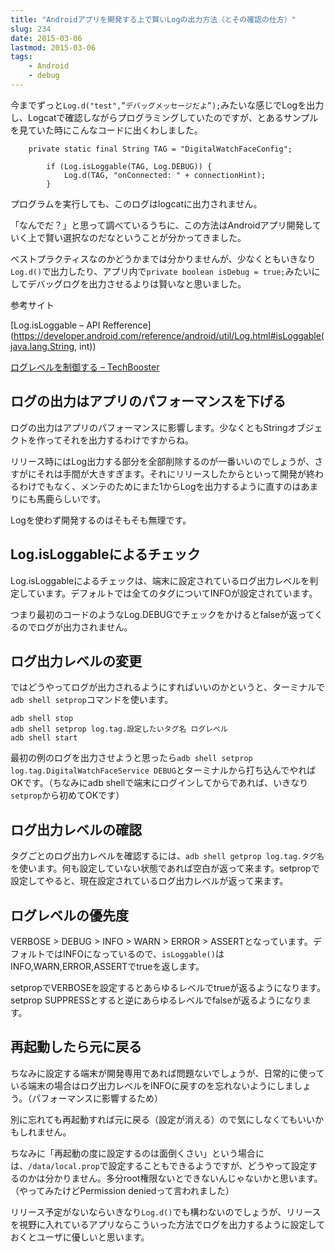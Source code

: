 ```yaml
---
title: "Androidアプリを開発する上で賢いLogの出力方法（とその確認の仕方）"
slug: 234
date: 2015-03-06
lastmod: 2015-03-06
tags:
    - Android
    - debug
---
```


今までずっと`Log.d("test",”デバッグメッセージだよ”);`みたいな感じでLogを出力し、Logcatで確認しながらプログラミングしていたのですが、とあるサンプルを見ていた時にこんなコードに出くわしました。


```
    private static final String TAG = "DigitalWatchFaceConfig";

        if (Log.isLoggable(TAG, Log.DEBUG)) {
            Log.d(TAG, "onConnected: " + connectionHint);
        }
```

プログラムを実行しても、このログはlogcatに出力されません。

「なんでだ？」と思って調べているうちに、この方法はAndroidアプリ開発していく上で賢い選択なのだなということが分かってきました。

ベストプラクティスなのかどうかまでは分かりませんが、少なくともいきなり`Log.d()`で出力したり、アプリ内で`private boolean isDebug = true;`みたいにしてデバッグログを出力させるよりは賢いなと思いました。

参考サイト

[Log.isLoggable &#8211; API Refference](https://developer.android.com/reference/android/util/Log.html#isLoggable(java.lang.String, int))

<a href="https://techbooster.org/android/environment/13553/">ログレベルを制御する &#8211; TechBooster</a>


## ログの出力はアプリのパフォーマンスを下げる


ログの出力はアプリのパフォーマンスに影響します。少なくともStringオブジェクトを作ってそれを出力するわけですからね。

リリース時にはLog出力する部分を全部削除するのが一番いいのでしょうが、さすがにそれは手間が大きすぎます。それにリリースしたからといって開発が終わるわけでもなく、メンテのためにまた1からLogを出力するように直すのはあまりにも馬鹿らしいです。

Logを使わず開発するのはそもそも無理です。


## Log.isLoggableによるチェック


Log.isLoggableによるチェックは、端末に設定されているログ出力レベルを判定しています。デフォルトでは全てのタグについてINFOが設定されています。

つまり最初のコードのようなLog.DEBUGでチェックをかけるとfalseが返ってくるのでログが出力されません。


## ログ出力レベルの変更


ではどうやってログが出力されるようにすればいいのかというと、ターミナルで`adb shell setprop`コマンドを使います。


```
adb shell stop
adb shell setprop log.tag.設定したいタグ名 ログレベル
adb shell start
```

最初の例のログを出力させようと思ったら`adb shell setprop log.tag.DigitalWatchFaceService DEBUG`とターミナルから打ち込んでやればOKです。（ちなみにadb shellで端末にログインしてからであれば、いきなり`setprop`から初めてOKです）


## ログ出力レベルの確認


タグごとのログ出力レベルを確認するには、`adb shell getprop log.tag.タグ名`を使います。何も設定していない状態であれば空白が返って来ます。setpropで設定してやると、現在設定されているログ出力レベルが返って来ます。


## ログレベルの優先度


VERBOSE > DEBUG > INFO > WARN > ERROR > ASSERTとなっています。デフォルトではINFOになっているので、`isLoggable()`はINFO,WARN,ERROR,ASSERTでtrueを返します。

setpropでVERBOSEを設定するとあらゆるレベルでtrueが返るようになります。setprop SUPPRESSとすると逆にあらゆるレベルでfalseが返るようになります。


## 再起動したら元に戻る


ちなみに設定する端末が開発専用であれば問題ないでしょうが、日常的に使っている端末の場合はログ出力レベルをINFOに戻すのを忘れないようにしましょう。（パフォーマンスに影響するため）

別に忘れても再起動すれば元に戻る（設定が消える）ので気にしなくてもいいかもしれません。

ちなみに「再起動の度に設定するのは面倒くさい」という場合には、`/data/local.prop`で設定することもできるようですが、どうやって設定するのかは分かりません。多分root権限ないとできないんじゃないかと思います。（やってみたけどPermission deniedって言われました）

リリース予定がないならいきなり`Log.d()`でも構わないのでしょうが、リリースを視野に入れているアプリならこういった方法でログを出力するように設定しておくとユーザに優しいと思います。


  